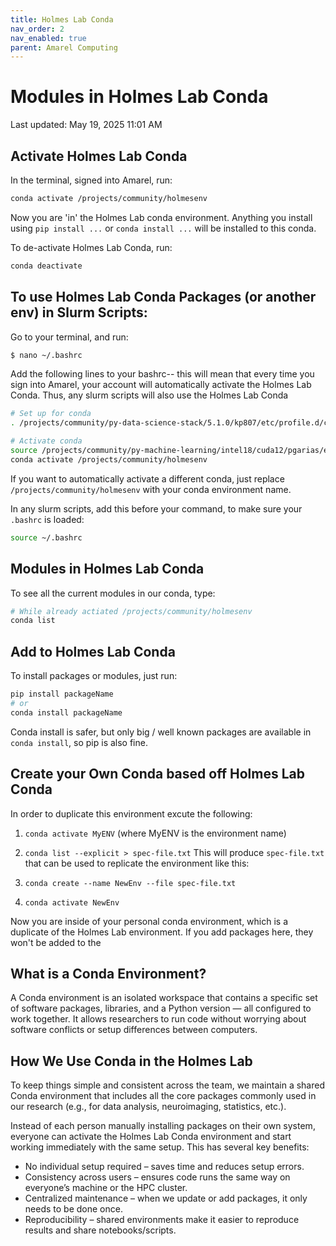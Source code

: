 ```yaml
---
title: Holmes Lab Conda
nav_order: 2 
nav_enabled: true 
parent: Amarel Computing
---
```


# Modules in Holmes Lab Conda
Last updated: May 19, 2025 11:01 AM

## Activate Holmes Lab Conda
In the terminal, signed into Amarel, run:
```bash
conda activate /projects/community/holmesenv
```
Now you are 'in' the Holmes Lab conda environment. Anything you install using `pip install ...` or `conda install ...` will be installed to this conda. 

To de-activate Holmes Lab Conda, run:
```bash
conda deactivate
```
## To use Holmes Lab Conda Packages (or another env) in Slurm Scripts:
Go to your terminal, and run:
```bash
$ nano ~/.bashrc
```
Add the following lines to your bashrc-- this will mean that every time you sign into Amarel, your account will automatically activate the Holmes Lab Conda. Thus, any slurm scripts will also use the Holmes Lab Conda
```bash
# Set up for conda
. /projects/community/py-data-science-stack/5.1.0/kp807/etc/profile.d/conda.sh

# Activate conda
source /projects/community/py-machine-learning/intel18/cuda12/pgarias/etc/profi$
conda activate /projects/community/holmesenv
```

If you want to automatically activate a different conda, just replace `/projects/community/holmesenv` with your conda environment name. 

In any slurm scripts, add this before your command, to make sure your `.bashrc` is loaded:
```bash
source ~/.bashrc
```


## Modules in Holmes Lab Conda
To see all the current modules in our conda, type:
```bash
# While already actiated /projects/community/holmesenv
conda list
```

## Add to Holmes Lab Conda
To install packages or modules, just run: 
```bash
pip install packageName
# or
conda install packageName
```

Conda install is safer, but only big / well known packages are available in `conda install`, so pip is also fine. 

## Create your Own Conda based off Holmes Lab Conda
In order to duplicate this environment excute the following:
1. `conda activate MyENV` (where MyENV is the environment name)
2. `conda list --explicit > spec-file.txt`
This will produce `spec-file.txt` that can be used to replicate the environment like this:

3. `conda create --name NewEnv --file spec-file.txt`
4. `conda activate NewEnv`

Now you are inside of your personal conda environment, which is a duplicate of the Holmes Lab environment. If you add packages here, they won't be added to the 

## What is a Conda Environment?
A Conda environment is an isolated workspace that contains a specific set of software packages, libraries, and a Python version — all configured to work together. It allows researchers to run code without worrying about software conflicts or setup differences between computers.

## How We Use Conda in the Holmes Lab
To keep things simple and consistent across the team, we maintain a shared Conda environment that includes all the core packages commonly used in our research (e.g., for data analysis, neuroimaging, statistics, etc.).

Instead of each person manually installing packages on their own system, everyone can activate the Holmes Lab Conda environment and start working immediately with the same setup. This has several key benefits:

- No individual setup required – saves time and reduces setup errors.
- Consistency across users – ensures code runs the same way on everyone’s machine or the HPC cluster.
- Centralized maintenance – when we update or add packages, it only needs to be done once.
- Reproducibility – shared environments make it easier to reproduce results and share notebooks/scripts.


